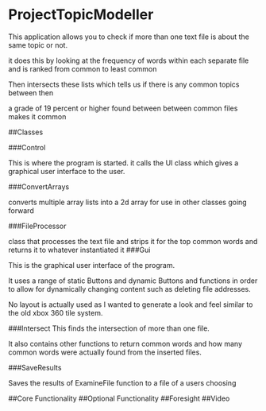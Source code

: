 # ProjectTopicModeller

This application allows you to check if more than one text file is about the same topic or not.

it does this by looking at the  frequency of words within each separate file and is ranked from common to least common

Then intersects these lists which tells us if there is any common topics between then

a grade of 19 percent or higher found between between common files makes it common

##Classes

###Control

This is where the program is started. it calls the UI class which gives a graphical user interface to the user.

###ConvertArrays

converts multiple array lists into a 2d array
for use in other classes going forward

###FileProcessor

class that processes the text file and
strips it for the top common words and returns it to whatever instantiated it
###Gui

This is the graphical user interface of the program.

It uses a range of static Buttons and dynamic Buttons and functions in order to allow for dynamically changing content such as deleting file addresses.

No layout is actually used as I wanted to generate a look and feel similar to the old xbox 360 tile system.


###Intersect
 This finds the intersection of more than one file.
 
 It also contains other functions to return common words and how many common words were actually found from the inserted files.

###SaveResults

Saves the results of ExamineFile function to a file
of a users choosing


##Core Functionality
##Optional Functionality
##Foresight
##Video

